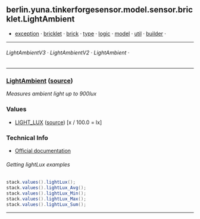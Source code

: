 
## berlin.yuna.tinkerforgesensor.model.sensor.bricklet.LightAmbient
* [exception](https://github.com/YunaBraska/tinkerforge-sensor/blob/master/readmeDoc/berlin/yuna/tinkerforgesensor/model/exception/README.md) · [bricklet](https://github.com/YunaBraska/tinkerforge-sensor/blob/master/readmeDoc/berlin/yuna/tinkerforgesensor/model/sensor/bricklet/README.md) · [brick](https://github.com/YunaBraska/tinkerforge-sensor/blob/master/readmeDoc/berlin/yuna/tinkerforgesensor/model/sensor/brick/README.md) · [type](https://github.com/YunaBraska/tinkerforge-sensor/blob/master/readmeDoc/berlin/yuna/tinkerforgesensor/model/type/README.md) · [logic](https://github.com/YunaBraska/tinkerforge-sensor/blob/master/readmeDoc/berlin/yuna/tinkerforgesensor/logic/README.md) · [model](https://github.com/YunaBraska/tinkerforge-sensor/blob/master/readmeDoc/berlin/yuna/tinkerforgesensor/model/README.md) · [util](https://github.com/YunaBraska/tinkerforge-sensor/blob/master/readmeDoc/berlin/yuna/tinkerforgesensor/util/README.md) · [builder](https://github.com/YunaBraska/tinkerforge-sensor/blob/master/readmeDoc/berlin/yuna/tinkerforgesensor/model/builder/README.md) · 

---
###### LightAmbientV3 · LightAmbientV2 · LightAmbient · 

---

### [LightAmbient](https://github.com/YunaBraska/tinkerforge-sensor/blob/master/readmeDoc/berlin/yuna/tinkerforgesensor/model/sensor/bricklet/LightAmbient.md) ([source](https://github.com/YunaBraska/tinkerforge-sensor/blob/master/src/main/java/berlin/yuna/tinkerforgesensor/model/sensor/bricklet/LightAmbient.java))

*Measures ambient light up to 900lux*

### Values

* [LIGHT_LUX](https://github.com/YunaBraska/tinkerforge-sensor/blob/master/readmeDoc/berlin/yuna/tinkerforgesensor/model/type/ValueType.md) ([source](https://github.com/YunaBraska/tinkerforge-sensor/blob/master/src/main/java/berlin/yuna/tinkerforgesensor/model/type/ValueType.java)) [x / 100.0 = lx]
### Technical Info

* [Official documentation](https://www.tinkerforge.com/de/doc/Hardware/Bricklets/Ambient_Light.html)
###### Getting lightLux examples
```java
stack.values().lightLux();
stack.values().lightLux_Avg();
stack.values().lightLux_Min();
stack.values().lightLux_Max();
stack.values().lightLux_Sum();
```

--- 

